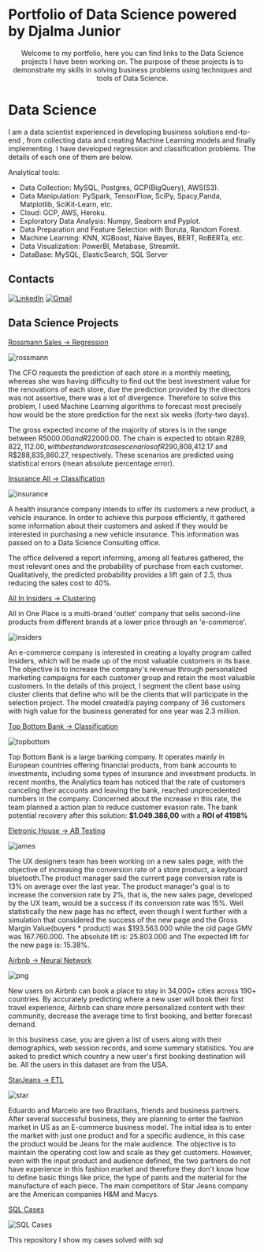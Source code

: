 # Portfolio of Data Science powered by Djalma Junior

<p align=center>
Welcome to my portfolio, here you can find links to the Data Science projects I have been working on. The purpose of these projects is to demonstrate my skills in solving business problems using techniques and tools of Data Science.
</p>


# Data Science

I am a data scientist experienced in developing business solutions end-to-end , from collecting data and creating Machine Learning models and finally implementing.
I have developed regression and classification problems. The details of each one of them are below.

Analytical tools:
- Data Collection: MySQL, Postgres, GCP(BigQuery), AWS(S3).
- Data Manipulation: PySpark, TensorFlow, SciPy, Spacy,Panda, Matplotlib, SciKit-Learn, etc.
- Cloud: GCP, AWS, Heroku.
- Exploratory Data Analysis: Numpy, Seaborn and Pyplot.
- Data Preparation and Feature Selection with Boruta, Random Forest.
- Machine Learning: KNN, XGBoost, Naive Bayes, BERT, RoBERTa, etc.
- Data Visualization: PowerBI, Metabase, Streamlit.
- DataBase: MySQL, ElasticSearch, SQL Server 

## Contacts



[<img alt="LinkedIn" src="https://img.shields.io/badge/LinkedIn-0077B5?style=for-the-badge&logo=linkedin&logoColor=white"/>](https://www.linkedin.com/in/djalmajunior07)
[<img alt="Gmail" src = "https://img.shields.io/badge/Gmail-D14836?style=for-the-badge&logo=gmail&logoColor=white"/>](mailto:djalmajr07@gmail.com)


## Data Science Projects


[Rossmann Sales -> Regression](https://github.com/djalmajr07/rossmann-sales)

![rossmann](https://user-images.githubusercontent.com/85264359/183309979-2293b0ad-7787-497b-a8e4-9502cd33b307.png)

The CFO requests the prediction of each store in a monthly meeting, whereas she was having difficulty to find out the best investment value for the renovations of each store, due the prediction provided by the directors was not assertive, there was a lot of divergence. Therefore to solve this problem, I used Machine Learning algorithms to forecast most precisely how would be the store prediction for the next six weeks (forty-two days). 

The gross expected income of the majority of stores is in the range between R$5000.00 and R$22000.00. The chain is expected to obtain R$289,822,112.00, with best and worst case scenarios of R$290,808,412.17 and R$288,835,860.27, respectively. These scenarios are predicted using statistical errors (mean absolute percentage error).



[Insurance All -> Classification](https://github.com/djalmajr07/InsuranceAll)

![insurance](https://user-images.githubusercontent.com/85264359/183309986-a0e772a9-21e5-4bf2-9439-7d5afc334281.png)

A health insurance company intends to offer its customers a new product, a vehicle insurance. In order to achieve this purpose efficiently, it gathered some information about their customers and asked if they would be interested in purchasing a new vehicle insurance. This information was passed on to a Data Science Consulting office.

The office delivered a report informing, among all features gathered, the most relevant ones and the probability of purchase from each customer. Qualitatively, the predicted probability provides a lift gain of 2.5, thus reducing the sales cost to 40%.



[All In Insiders -> Clustering](https://github.com/djalmajr07/all_in_insiders)

All in One Place is a multi-brand 'outlet' company that sells second-line products from different brands at a lower price through an 'e-commerce'.

![insiders](https://user-images.githubusercontent.com/85264359/183309991-dcb0455c-5f30-4ff5-be6e-e5b933d719ea.png)


An e-commerce company is interested in creating a loyalty program called Insiders, which will be made up of the most valuable customers in its base. The objective is to increase the company's revenue through personalized marketing campaigns for each customer group and retain the most valuable customers. In the details of this project, I segment the client base using cluster clients that define who will be the clients that will participate in the selection project. The model created/a paying company of 36 customers with high value for the business generated for one year was 2.3 million.



[Top Bottom Bank -> Classification](https://github.com/djalmajr07/topbottombank)

![topbottom](https://user-images.githubusercontent.com/85264359/183309997-17d0b382-d057-4ed0-9bfa-217835f49ad9.png)

Top Bottom Bank is a large banking company. It operates mainly in European countries offering financial products, from bank accounts to investments, including some types of insurance and investment products. In recent months, the Analytics team has noticed that the rate of customers canceling their accounts and leaving the bank, reached unprecedented numbers in the company. Concerned about the increase in this rate, the team planned a
action plan to reduce customer evasion rate. The bank potential recovery after this solution: **$1.049.386,00** with a **ROI of 4198%**

[Eletronic House -> AB Testing](https://github.com/djalmajr07/ab_testing_page_conversion)

![james](https://user-images.githubusercontent.com/85264359/183310002-5fbe9f2e-24ba-4e6b-aa90-58686fd9e953.png)

The UX designers team has been working on a new sales page, with the objective of increasing the conversion rate of a store product, a keyboard bluetooth.The product manager said the current page conversion rate is 13% on average over the last year. The product manager's goal is to increase the conversion rate by 2%, that is, the new sales page, developed by the UX team, would be a success if its conversion rate was 15%. Well statistically the new page has no effect, even though I went further with a simulation that considered the success of the new page and the Gross Margin Value(buyers * product) was $193.563.000 while the old page GMV was 167.760.000. The absolute lift is: 25.803.000 and The expected lift for the new page is: 15.38%.


[Airbnb -> Neural Network](https://github.com/djalmajr07/airbnb)

![png](https://user-images.githubusercontent.com/85264359/183310021-9fcbd765-0d58-49f3-af8a-254beebc2482.png)

New users on Airbnb can book a place to stay in 34,000+ cities across 190+ countries. By accurately predicting where a new user will book their first travel experience, Airbnb can share more personalized content with their community, decrease the average time to first booking, and better forecast demand.

In this business case, you are given a list of users along with their demographics, web session records, and some summary statistics. You are asked to predict which country a new user's first booking destination will be. All the users in this dataset are from the USA.



[StarJeans -> ETL](https://github.com/djalmajr07/starjeans)

![star](https://user-images.githubusercontent.com/85264359/183310010-9c1df731-636a-4a9a-9cf5-8d8506a12dec.png)

Eduardo and Marcelo are two Brazilians, friends and business partners. After several successful business, they are planning to enter the fashion market in US as an E-commerce business model. The initial idea is to enter the market with just one product and for a specific audience, in this case the product would be Jeans for the male audience. The objective is to maintain the operating cost low and scale as they get customers. However, even with the input product and audience defined, the two partners do not have experience in this fashion market and therefore they don't know how to define basic things like price, the type of pants and the material for the manufacture of each piece. The main competitors of Star Jeans company are the American companies H&M and Macys.

[SQL Cases]([https://github.com/djalmajr07/SQL](https://github.com/djalmajr07/SQL_CHALLENGE))

![SQL Cases](https://user-images.githubusercontent.com/85264359/183313798-612bd1e0-1dd8-4587-bf6c-df5ab03f0dd4.png)

This repository I show my cases solved with sql


<!--
**djalmajr07/djalmajr07** is a ✨ _special_ ✨ repository because its `README.md` (this file) appears on your GitHub profile.

Here are some ideas to get you started:

- 🔭 I’m currently working on ...
- 🌱 I’m currently learning ...
- 👯 I’m looking to collaborate on ...
- 🤔 I’m looking for help with ...
- 💬 Ask me about ...
- 📫 How to reach me: ...
- 😄 Pronouns: ...
- ⚡ Fun fact: ...
-->
